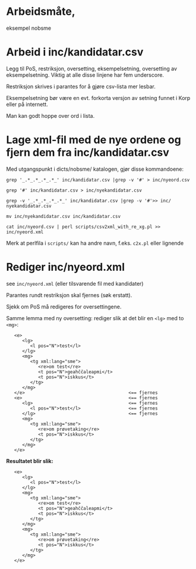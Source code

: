 # Arbeidsmåte,

eksempel nobsme

# Arbeid i inc/kandidatar.csv

Legg til PoS, restriksjon, oversetting, eksempelsetning, oversetting av eksempelsetning.
Viktig at alle disse linjene har fem underscore.

Restriksjon skrives i parantes for å gjøre csv-lista mer lesbar.

Eksempelsetning bør være en evt. forkorta versjon av setning funnet i Korp eller på internett.

Man kan godt hoppe over ord i lista.

# Lage xml-fil med de nye ordene og fjern dem fra inc/kandidatar.csv

Med utgangspunkt i dicts/nobsme/ katalogen, gjør disse kommandoene:

```
grep '_.*_.*_.*_.*_' inc/kandidatar.csv |grep -v '#' > inc/nyeord.csv

grep '#' inc/kandidatar.csv > inc/nyekandidatar.csv

grep -v '_.*_.*_.*_.*_' inc/kandidatar.csv |grep -v '#'>> inc/
nyekandidatar.csv

mv inc/nyekandidatar.csv inc/kandidatar.csv

cat inc/nyeord.csv | perl scripts/csv2xml_with_re_xg.pl >> inc/nyeord.xml
```

Merk at perlfila i `scripts/` kan ha andre navn, f.eks. `c2x.pl` eller lignende

# Rediger inc/nyeord.xml

see `inc/nyeord.xml` (eller tilsvarende fil med kandidater)

Parantes rundt restriksjon skal fjernes (søk erstatt).

Sjekk om PoS må redigeres for oversettingene.

Samme lemma med ny oversetting: rediger slik at det blir en `<lg>` med to `<mg>`:

```
   <e>
      <lg>
         <l pos="N">test</l>
      </lg>
      <mg>
         <tg xml:lang="sme">
            <re>om test</re>
            <t pos="N">geahččaleapmi</t>
            <t pos="N">iskkus</t>
         </tg>
      </mg>
   </e>                                       <== fjernes
   <e>                                        <== fjernes
      <lg>                                    <== fjernes
         <l pos="N">test</l>                  <== fjernes
      </lg>                                   <== fjernes
      <mg>
         <tg xml:lang="sme">
            <re>om prøvetaking</re>
            <t pos="N">iskkus</t>
         </tg>
      </mg>
   </e>
```

**Resultatet blir slik:**

```
   <e>
      <lg>
         <l pos="N">test</l>
      </lg>
      <mg>
         <tg xml:lang="sme">
            <re>om test</re>
            <t pos="N">geahččaleapmi</t>
            <t pos="N">iskkus</t>
         </tg>
      </mg>
      <mg>
         <tg xml:lang="sme">
            <re>om prøvetaking</re>
            <t pos="N">iskkus</t>
         </tg>
      </mg>
   </e>
```
